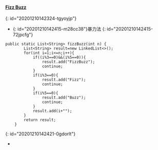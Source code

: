 #### [Fizz Buzz](https://leetcode-cn.com/problems/fizz-buzz/)
{: id="20201210142324-tgyoyjp"}

* {: id="20201210142415-m28cc38"}暴力法
{: id="20201210142415-72jpcfg"}

```
public static List<String> fizzBuzz(int n) {
        List<String> result=new LinkedList<>();
        for(int i=1;i<=n;i++){
            if((i%3==0)&&(i%5==0)){
                result.add("FizzBuzz");
                continue;
            }
            if(i%3==0){
                result.add("Fizz");
                continue;
            }
            if(i%5==0){
                result.add("Buzz");
                continue;
            }
            result.add(i+"");
        }
        return result;
    }
```
{: id="20201210142421-0gdorlt"}

*
